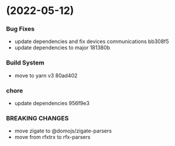#  (2022-05-12)


### Bug Fixes

* update dependencies and fix devices communications bb308f5
* update dependencies to major 181380b


### Build System

* move to yarn v3 80ad402


### chore

* update dependencies 956f9e3


### BREAKING CHANGES

* move zigate to @domojs/zigate-parsers
* move from rfxtrx to rfx-parsers




